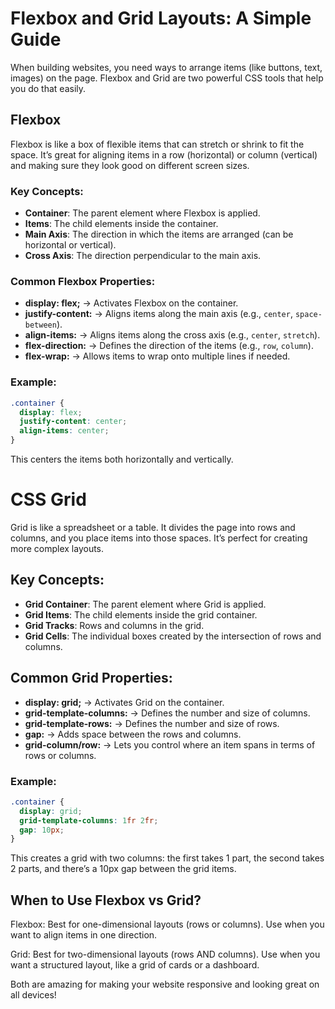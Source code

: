 # Flexbox and Grid Layouts: A Simple Guide

When building websites, you need ways to arrange items (like buttons, text, images) on the page. Flexbox and Grid are two powerful CSS tools that help you do that easily.

## Flexbox
Flexbox is like a box of flexible items that can stretch or shrink to fit the space. It’s great for aligning items in a row (horizontal) or column (vertical) and making sure they look good on different screen sizes.

### Key Concepts:
- **Container**: The parent element where Flexbox is applied.
- **Items**: The child elements inside the container.
- **Main Axis**: The direction in which the items are arranged (can be horizontal or vertical).
- **Cross Axis**: The direction perpendicular to the main axis.

### Common Flexbox Properties:
- **display: flex;** → Activates Flexbox on the container.
- **justify-content:** → Aligns items along the main axis (e.g., `center`, `space-between`).
- **align-items:** → Aligns items along the cross axis (e.g., `center`, `stretch`).
- **flex-direction:** → Defines the direction of the items (e.g., `row`, `column`).
- **flex-wrap:** → Allows items to wrap onto multiple lines if needed.

### Example:
```css
.container {
  display: flex;
  justify-content: center;
  align-items: center;
}
```
This centers the items both horizontally and vertically.


# CSS Grid

Grid is like a spreadsheet or a table. It divides the page into rows and columns, and you place items into those spaces. It’s perfect for creating more complex layouts.

## Key Concepts:
- **Grid Container**: The parent element where Grid is applied.
- **Grid Items**: The child elements inside the grid container.
- **Grid Tracks**: Rows and columns in the grid.
- **Grid Cells**: The individual boxes created by the intersection of rows and columns.

## Common Grid Properties:
- **display: grid;** → Activates Grid on the container.
- **grid-template-columns:** → Defines the number and size of columns.
- **grid-template-rows:** → Defines the number and size of rows.
- **gap:** → Adds space between the rows and columns.
- **grid-column/row:** → Lets you control where an item spans in terms of rows or columns.

### Example:
```css
.container {
  display: grid;
  grid-template-columns: 1fr 2fr;
  gap: 10px;
}
```
This creates a grid with two columns: the first takes 1 part, the second takes 2 parts, and there’s a 10px gap between the grid items.

## When to Use Flexbox vs Grid?
Flexbox: Best for one-dimensional layouts (rows or columns). Use when you want to align items in one direction.

Grid: Best for two-dimensional layouts (rows AND columns). Use when you want a structured layout, like a grid of cards or a dashboard.

Both are amazing for making your website responsive and looking great on all devices!

